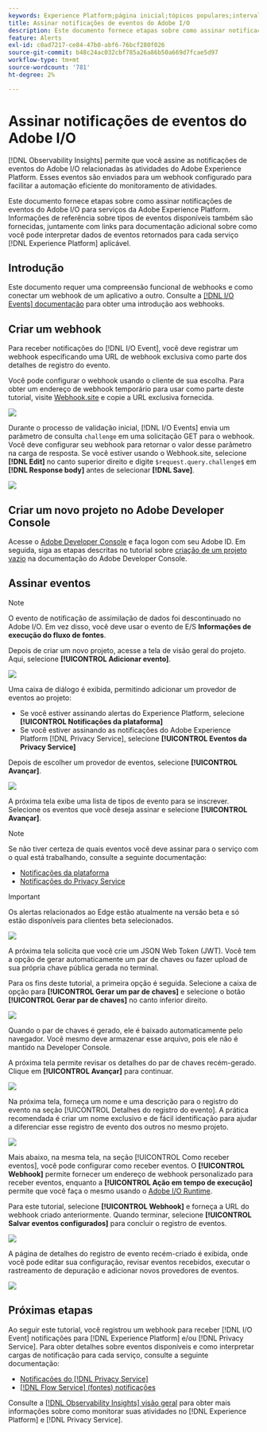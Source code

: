 ```yaml
---
keywords: Experience Platform;página inicial;tópicos populares;intervalo de datas
title: Assinar notificações de eventos do Adobe I/O
description: Este documento fornece etapas sobre como assinar notificações de eventos do Adobe I/O para serviços da Adobe Experience Platform. Também são fornecidas informações de referência sobre os tipos de evento disponíveis, juntamente com links para documentação adicional sobre como interpretar dados de evento retornados para cada serviço  [!DNL Experience Platform]  aplicável.
feature: Alerts
exl-id: c0ad7217-ce84-47b0-abf6-76bcf280f026
source-git-commit: b48c24ac032cbf785a26a86b50a669d7fcae5d97
workflow-type: tm+mt
source-wordcount: '781'
ht-degree: 2%

---
```


# Assinar notificações de eventos do Adobe I/O

[!DNL Observability Insights] permite que você assine as notificações de eventos do Adobe I/O relacionadas às atividades do Adobe Experience Platform. Esses eventos são enviados para um webhook configurado para facilitar a automação eficiente do monitoramento de atividades.

Este documento fornece etapas sobre como assinar notificações de eventos do Adobe I/O para serviços da Adobe Experience Platform. Informações de referência sobre tipos de eventos disponíveis também são fornecidas, juntamente com links para documentação adicional sobre como você pode interpretar dados de eventos retornados para cada serviço [!DNL Experience Platform] aplicável.

## Introdução

Este documento requer uma compreensão funcional de webhooks e como conectar um webhook de um aplicativo a outro. Consulte a [[!DNL I/O Events] documentação](https://www.adobe.io/apis/experienceplatform/events/docs.html#!adobedocs/adobeio-events/master/intro/webhook_docs_intro.md) para obter uma introdução aos webhooks.

## Criar um webhook

Para receber notificações do [!DNL I/O Event], você deve registrar um webhook especificando uma URL de webhook exclusiva como parte dos detalhes de registro do evento.

Você pode configurar o webhook usando o cliente de sua escolha. Para obter um endereço de webhook temporário para usar como parte deste tutorial, visite [Webhook.site](https://webhook.site/) e copie a URL exclusiva fornecida.

![](../images/notifications/webhook-url.png)

Durante o processo de validação inicial, [!DNL I/O Events] envia um parâmetro de consulta `challenge` em uma solicitação GET para o webhook. Você deve configurar seu webhook para retornar o valor desse parâmetro na carga de resposta. Se você estiver usando o Webhook.site, selecione **[!DNL Edit]** no canto superior direito e digite `$request.query.challenge$` em **[!DNL Response body]** antes de selecionar **[!DNL Save]**.

![](../images/notifications/response-challenge.png)

## Criar um novo projeto no Adobe Developer Console

Acesse o [Adobe Developer Console](https://www.adobe.com/go/devs_console_ui) e faça logon com seu Adobe ID. Em seguida, siga as etapas descritas no tutorial sobre [criação de um projeto vazio](https://developer.adobe.com/developer-console/docs/guides/projects/projects-empty/) na documentação do Adobe Developer Console.

## Assinar eventos

>[!NOTE]
>
>O evento de notificação de assimilação de dados foi descontinuado no Adobe I/O. Em vez disso, você deve usar o evento de E/S **Informações de execução do fluxo de fontes**.

Depois de criar um novo projeto, acesse a tela de visão geral do projeto. Aqui, selecione **[!UICONTROL Adicionar evento]**.

![](../images/notifications/add-event-button.png)

Uma caixa de diálogo é exibida, permitindo adicionar um provedor de eventos ao projeto:

* Se você estiver assinando alertas do Experience Platform, selecione **[!UICONTROL Notificações da plataforma]**
* Se você estiver assinando as notificações do Adobe Experience Platform [!DNL Privacy Service], selecione **[!UICONTROL Eventos da Privacy Service]**

Depois de escolher um provedor de eventos, selecione **[!UICONTROL Avançar]**.

![](../images/notifications/event-provider.png)

A próxima tela exibe uma lista de tipos de evento para se inscrever. Selecione os eventos que você deseja assinar e selecione **[!UICONTROL Avançar]**.

>[!NOTE]
>
>Se não tiver certeza de quais eventos você deve assinar para o serviço com o qual está trabalhando, consulte a seguinte documentação:
>
>* [Notificações da plataforma](./rules.md)
>* [Notificações do Privacy Service](../../privacy-service/privacy-events.md)

>[!IMPORTANT]
>
>Os alertas relacionados ao Edge estão atualmente na versão beta e só estão disponíveis para clientes beta selecionados.

![](../images/notifications/choose-event-subscriptions.png)

A próxima tela solicita que você crie um JSON Web Token (JWT). Você tem a opção de gerar automaticamente um par de chaves ou fazer upload de sua própria chave pública gerada no terminal.

Para os fins deste tutorial, a primeira opção é seguida. Selecione a caixa de opção para **[!UICONTROL Gerar um par de chaves]** e selecione o botão **[!UICONTROL Gerar par de chaves]** no canto inferior direito.

![](../images/notifications/generate-keypair.png)

Quando o par de chaves é gerado, ele é baixado automaticamente pelo navegador. Você mesmo deve armazenar esse arquivo, pois ele não é mantido na Developer Console.

A próxima tela permite revisar os detalhes do par de chaves recém-gerado. Clique em **[!UICONTROL Avançar]** para continuar.

![](../images/notifications/keypair-generated.png)

Na próxima tela, forneça um nome e uma descrição para o registro do evento na seção [!UICONTROL Detalhes do registro do evento]. A prática recomendada é criar um nome exclusivo e de fácil identificação para ajudar a diferenciar esse registro de evento dos outros no mesmo projeto.

![](../images/notifications/registration-details.png)

Mais abaixo, na mesma tela, na seção [!UICONTROL Como receber eventos], você pode configurar como receber eventos. O **[!UICONTROL Webhook]** permite fornecer um endereço de webhook personalizado para receber eventos, enquanto a **[!UICONTROL Ação em tempo de execução]** permite que você faça o mesmo usando o [Adobe I/O Runtime](https://www.adobe.io/apis/experienceplatform/runtime/docs.html).

Para este tutorial, selecione **[!UICONTROL Webhook]** e forneça a URL do webhook criado anteriormente. Quando terminar, selecione **[!UICONTROL Salvar eventos configurados]** para concluir o registro de eventos.

![](../images/notifications/receive-events.png)

A página de detalhes do registro de evento recém-criado é exibida, onde você pode editar sua configuração, revisar eventos recebidos, executar o rastreamento de depuração e adicionar novos provedores de eventos.

![](../images/notifications/registration-complete.png)

## Próximas etapas

Ao seguir este tutorial, você registrou um webhook para receber [!DNL I/O Event] notificações para [!DNL Experience Platform] e/ou [!DNL Privacy Service]. Para obter detalhes sobre eventos disponíveis e como interpretar cargas de notificação para cada serviço, consulte a seguinte documentação:

* [Notificações do [!DNL Privacy Service]](../../privacy-service/privacy-events.md)
* [[!DNL Flow Service] (fontes) notificações](../../sources/notifications.md)

Consulte a [[!DNL Observability Insights] visão geral](../home.md) para obter mais informações sobre como monitorar suas atividades no [!DNL Experience Platform] e [!DNL Privacy Service].
